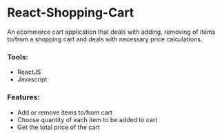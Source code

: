 # React-Shopping-Cart
An ecommerce cart application that deals with adding, removing of items to/from a shopping cart and deals with necessary price calculations.  


### Tools:
* ReactJS
* Javascript

### Features:
* Add or remove items to/from cart 
* Choose quantity of each item to be added to cart 
* Get the total price of the cart 
